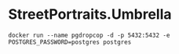 # StreetPortraits.Umbrella
```
docker run --name pgdropcop -d -p 5432:5432 -e POSTGRES_PASSWORD=postgres postgres
```
